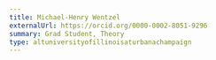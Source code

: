 ```yaml
---
title: Michael-Henry Wentzel
externalUrl: https://orcid.org/0000-0002-8051-9296
summary: Grad Student, Theory
type: altuniversityofillinoisaturbanachampaign
---
```

